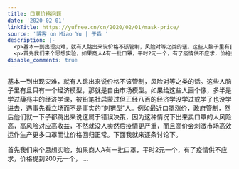 ```yaml
---
title: 口罩价格问题
date: '2020-02-01'
linkTitle: https://yufree.cn/cn/2020/02/01/mask-price/
source: '博客 on Miao Yu | 于淼 '
description: |-
  <p>基本一到出现灾难，就有人跳出来说价格不该管制，风险对等之类的话。这些人脑子里有且只有一个经济模型，那就是自由市场模型。如果给这些人画个像，多半是学过薛兆丰的经济学课，被铅笔社启蒙过但正经八百的经济学没学过或学了也没学进去，遇事先看立场而不是事实的“刺猬型”人。例如最近口罩涨价，政府管制，然后他们就一下子都跳出来说这属于错误决策，因为这种情况下出来卖口罩的人风险高，高风险对应高收益，不然就没人卖然后疫情更严重，而且高价会刺激市场高效运作生产更多口罩而让价格回归正常。下面我就来逐条讨论下。</p>
  <p>首先我们来个思想实验，如果商人A有一批口罩，平时2元一个，有了疫情供不应求，价格提到200元一个， ...
disable_comments: true
---
```

<p>基本一到出现灾难，就有人跳出来说价格不该管制，风险对等之类的话。这些人脑子里有且只有一个经济模型，那就是自由市场模型。如果给这些人画个像，多半是学过薛兆丰的经济学课，被铅笔社启蒙过但正经八百的经济学没学过或学了也没学进去，遇事先看立场而不是事实的“刺猬型”人。例如最近口罩涨价，政府管制，然后他们就一下子都跳出来说这属于错误决策，因为这种情况下出来卖口罩的人风险高，高风险对应高收益，不然就没人卖然后疫情更严重，而且高价会刺激市场高效运作生产更多口罩而让价格回归正常。下面我就来逐条讨论下。</p>
<p>首先我们来个思想实验，如果商人A有一批口罩，平时2元一个，有了疫情供不应求，价格提到200元一个， ...
